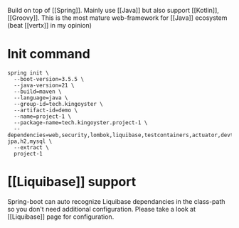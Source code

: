 Build on top of [[Spring]]. Mainly use [[Java]] but also support [[Kotlin]], [[Groovy]].
This is the most mature web-framework for [[Java]] ecosystem (beat [[vertx]] in my opinion)

# Init command

```shell
spring init \
  --boot-version=3.5.5 \
  --java-version=21 \
  --build=maven \
  --language=java \
  --group-id=tech.kingoyster \
  --artifact-id=demo \
  --name=project-1 \
  --package-name=tech.kingoyster.project-1 \
  --dependencies=web,security,lombok,liquibase,testcontainers,actuator,devtools,restdocs,validation,data-jpa,h2,mysql \
  --extract \
  project-1
```

# [[Liquibase]] support
Spring-boot can auto recognize Liquibase dependancies in the class-path so you don't need additional configuration.
Please take a look at [[Liquibase]] page for configuration.